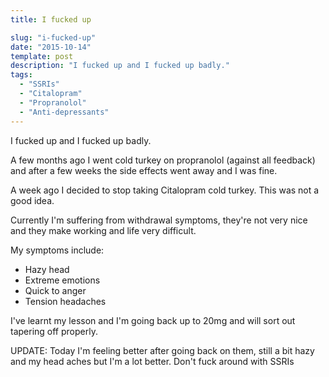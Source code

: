 ```yaml
---
title: I fucked up

slug: "i-fucked-up"
date: "2015-10-14"
template: post
description: "I fucked up and I fucked up badly."
tags:
  - "SSRIs"
  - "Citalopram"
  - "Propranolol"
  - "Anti-depressants"
---
```

I fucked up and I fucked up badly.

A few months ago I went cold turkey on propranolol (against all feedback) and after a few weeks the side effects went away and I was fine.

A week ago I decided to stop taking Citalopram cold turkey. This was not a good idea.

Currently I'm suffering from withdrawal symptoms, they're not very nice and they make working and life very difficult.

My symptoms include:

* Hazy head
* Extreme emotions
* Quick to anger
* Tension headaches

I've learnt my lesson and I'm going back up to 20mg and will sort out tapering off properly.

UPDATE: Today I'm feeling better after going back on them, still a bit hazy and my head aches but I'm a lot better. Don't fuck around with SSRIs
